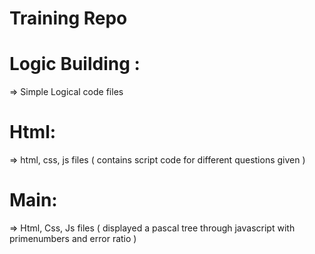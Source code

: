 # Training Repo

# Logic Building :
=> Simple Logical code files


# Html:
=> html, css, js files (  contains script code for different questions given )

# Main:
=>  Html, Css, Js files ( displayed a pascal tree through javascript with primenumbers and error ratio ) 

